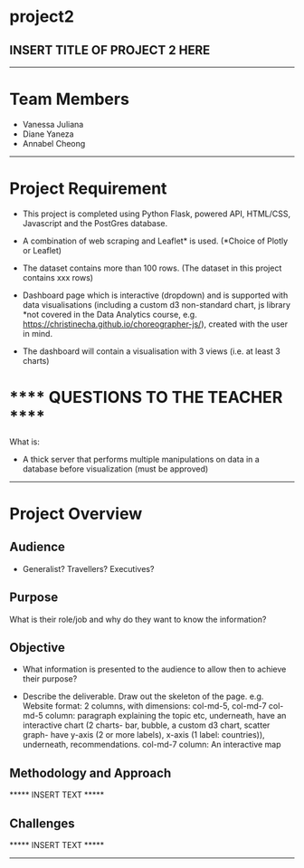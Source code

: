 # project2

## INSERT TITLE OF PROJECT 2 HERE ## 

*************************
# Team Members
- Vanessa Juliana
- Diane Yaneza
- Annabel Cheong

*************************
# Project Requirement
- This project is completed using Python Flask, powered API, HTML/CSS, Javascript and the PostGres database. 

- A combination of web scraping and Leaflet* is used. (*Choice of Plotly or Leaflet)
- The dataset contains more than 100 rows. (The dataset in this project contains xxx rows)
- Dashboard page which is interactive (dropdown) and is supported with data visualisations (including a custom d3 non-standard chart, js library *not covered in the Data Analytics course, e.g. https://christinecha.github.io/choreographer-js/), created with the user in mind.
- The dashboard will contain a visualisation with 3 views (i.e. at least 3 charts)

# **** QUESTIONS TO THE TEACHER ****
What is: 
- A thick server that performs multiple manipulations on data in a database before visualization (must be approved)

*************************
# Project Overview
## Audience
- Generalist? Travellers? Executives?

## Purpose 
What is their role/job and why do they want to know the information?

## Objective
- What information is presented to the audience to allow then to achieve their purpose?

- Describe the deliverable. Draw out the skeleton of the page. 
e.g. Website format: 2 columns, with dimensions: col-md-5, col-md-7
	col-md-5 column: paragraph explaining the topic etc, underneath, have an interactive chart (2 charts- bar, bubble, a custom d3 chart, scatter graph- have y-axis (2 or more labels), x-axis (1 label: countries)), underneath, recommendations. 
	col-md-7 column: An interactive map

## Methodology and Approach 

***** INSERT TEXT *****


## Challenges

***** INSERT TEXT *****





*************************